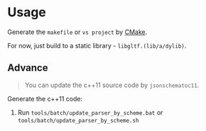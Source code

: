 # Usage

Generate the `makefile` or `vs project` by [CMake].

For now, just build to a static library - `libgltf.(lib/a/dylib)`.

## Advance

> You can update the c++11 source code by `jsonschematoc11`.

Generate the c++11 code:

1. Run `tools/batch/update_parser_by_scheme.bat` or `tools/batch/update_parser_by_scheme.sh`

[CMake]: https://cmake.org
